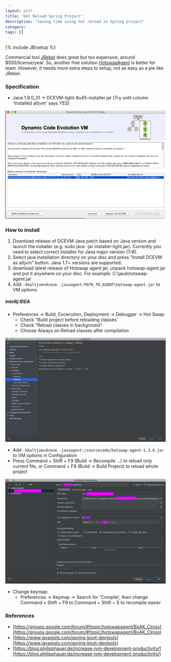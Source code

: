 ```yaml
---
layout: post
title: "Hot Reload Spring Project"
description: "Saving time using hot reload in Spring project"
category: 
tags: []
---
```

{% include JB/setup %}

Commercial tool [JRebel](https://zeroturnaround.com/software/jrebel/) does great but too expensive, around $550/license/year. So, another free solution [HotswapAgent](https://github.com/HotswapProjects/HotswapAgent) is better for team. However, it needs more extra steps to setup, not as easy as a pie like JRebel.

### Specification
- Java 1.8.0_31 -> DCEVM-light-8u45-installer.jar (Try until column 'Installed altjvm' says YES)

![](https://raw.githubusercontent.com/hugo53/hugo53.github.io/master/images/dcevm.png)

### How to install

1. Download release of DCEVM Java patch based on Java version and launch the installer (e.g. sudo java -jar installer-light.jar). Currently you need to select correct installer for Java major version (7/8).
2. Select java installation directory on your disc and press "Install DCEVM as altjvm" button. Java 1.7+ versions are supported.
3. download latest release of Hotswap agent jar, unpack hotswap-agent.jar and put it anywhere on your disc. For example: C:\java\hotswap-agent.jar
4. Add ```-XXaltjvm=dcevm -javaagent:PATH_TO_AGENT\hotswap-agent.jar``` to VM options

##### Intellij IDEA

- Preferences -> Build, Excecution, Deployment -> Debugger -> Hot Swap:
	- Check "Build project before reloading classes'
	- Check "Reload classes in background"
	- Choose Always on Reload classes after compilation

![](https://raw.githubusercontent.com/hugo53/hugo53.github.io/master/images/idea-setup.png)
	
- Add ```-XXaltjvm=dcevm -javaagent:/sourcecode/hotswap-agent-1.3.0.jar``` to VM options in Configuration
- Press Command + Shift + F9 (Build -> Recompile ...) to reload only current file, or Command + F9 (Build -> Build Project) to reload whole project

![](https://raw.githubusercontent.com/hugo53/hugo53.github.io/master/images/idea.png)

- Change keymap:
	- Preferences -> Keymap -> Search for 'Compile', then change Command + Shift + F9 to Command + Shift + S to recompile easier 

### References
- [https://groups.google.com/forum/#!topic/hotswapagent/BxAK_Clniss](https://groups.google.com/forum/#!topic/hotswapagent/BxAK_Clniss)
- [https://www.javagists.com/spring-boot-devtools](https://www.javagists.com/spring-boot-devtools)
- [https://blog.philipphauer.de/increase-jvm-development-productivity/](https://blog.philipphauer.de/increase-jvm-development-productivity/)